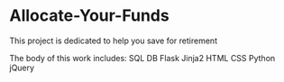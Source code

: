 # Allocate-Your-Funds
This project is dedicated to help you save for retirement

The body of this work includes:
SQL DB
Flask
Jinja2
HTML
CSS
Python
jQuery